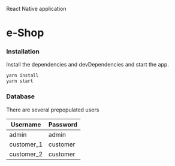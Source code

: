 React Native application

# e-Shop

### Installation

Install the dependencies and devDependencies and start the app.

```sh
yarn install
yarn start
```

### Database

There are several prepopulated users

| Username | Password |
| ------ | ------ |
| admin | admin |
| customer_1 | customer |
| customer_2 | customer |
